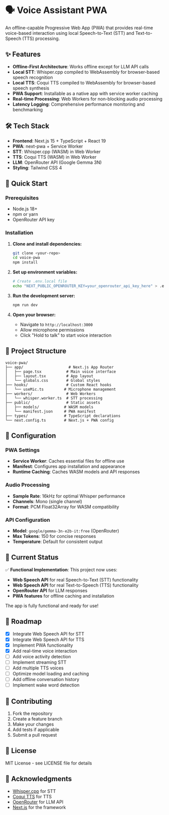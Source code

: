 # 🗣️ Voice Assistant PWA

An offline-capable Progressive Web App (PWA) that provides real-time voice-based interaction using local Speech-to-Text (STT) and Text-to-Speech (TTS) processing.

## ✨ Features

- **Offline-First Architecture**: Works offline except for LLM API calls
- **Local STT**: Whisper.cpp compiled to WebAssembly for browser-based speech recognition
- **Local TTS**: Coqui TTS compiled to WebAssembly for browser-based speech synthesis
- **PWA Support**: Installable as a native app with service worker caching
- **Real-time Processing**: Web Workers for non-blocking audio processing
- **Latency Logging**: Comprehensive performance monitoring and benchmarking

## 🛠️ Tech Stack

- **Frontend**: Next.js 15 + TypeScript + React 19
- **PWA**: next-pwa + Service Worker
- **STT**: Whisper.cpp (WASM) in Web Worker
- **TTS**: Coqui TTS (WASM) in Web Worker
- **LLM**: OpenRouter API (Google Gemma 3N)
- **Styling**: Tailwind CSS 4

## 🚀 Quick Start

### Prerequisites

- Node.js 18+ 
- npm or yarn
- OpenRouter API key

### Installation

1. **Clone and install dependencies:**
   ```bash
   git clone <your-repo>
   cd voice-pwa
   npm install
   ```

2. **Set up environment variables:**
   ```bash
   # Create .env.local file
   echo "NEXT_PUBLIC_OPENROUTER_KEY=your_openrouter_api_key_here" > .env.local
   ```

3. **Run the development server:**
   ```bash
   npm run dev
   ```

4. **Open your browser:**
   - Navigate to `http://localhost:3000`
   - Allow microphone permissions
   - Click "Hold to talk" to start voice interaction

## 📁 Project Structure

```
voice-pwa/
├── app/                    # Next.js App Router
│   ├── page.tsx           # Main voice interface
│   ├── layout.tsx         # App layout
│   └── globals.css        # Global styles
├── hooks/                 # Custom React hooks
│   └── useMic.ts         # Microphone management
├── workers/               # Web Workers
│   └── whisper.worker.ts  # STT processing
├── public/                # Static assets
│   ├── models/           # WASM models
│   └── manifest.json     # PWA manifest
├── types/                # TypeScript declarations
└── next.config.ts        # Next.js + PWA config
```

## 🔧 Configuration

### PWA Settings
- **Service Worker**: Caches essential files for offline use
- **Manifest**: Configures app installation and appearance
- **Runtime Caching**: Caches WASM models and API responses

### Audio Processing
- **Sample Rate**: 16kHz for optimal Whisper performance
- **Channels**: Mono (single channel)
- **Format**: PCM Float32Array for WASM compatibility

### API Configuration
- **Model**: `google/gemma-3n-e2b-it:free` (OpenRouter)
- **Max Tokens**: 150 for concise responses
- **Temperature**: Default for consistent output

## 🚨 Current Status

✅ **Functional Implementation**: This project now uses:
- **Web Speech API** for real Speech-to-Text (STT) functionality
- **Web Speech API** for real Text-to-Speech (TTS) functionality  
- **OpenRouter API** for LLM responses
- **PWA features** for offline caching and installation

The app is fully functional and ready for use!

## 🔮 Roadmap

- [x] Integrate Web Speech API for STT
- [x] Integrate Web Speech API for TTS
- [x] Implement PWA functionality
- [x] Add real-time voice interaction
- [ ] Add voice activity detection
- [ ] Implement streaming STT
- [ ] Add multiple TTS voices
- [ ] Optimize model loading and caching
- [ ] Add offline conversation history
- [ ] Implement wake word detection

## 🤝 Contributing

1. Fork the repository
2. Create a feature branch
3. Make your changes
4. Add tests if applicable
5. Submit a pull request

## 📄 License

MIT License - see LICENSE file for details

## 🙏 Acknowledgments

- [Whisper.cpp](https://github.com/ggerganov/whisper.cpp) for STT
- [Coqui TTS](https://github.com/coqui-ai/TTS) for TTS
- [OpenRouter](https://openrouter.ai) for LLM API
- [Next.js](https://nextjs.org) for the framework
